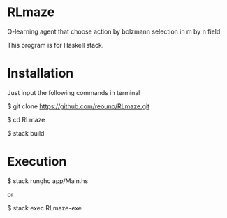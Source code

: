# RLmaze
Q-learning agent that choose action by bolzmann selection in m by n field

This program is for Haskell stack.
 
 
Installation
============

Just input the following commands in terminal

$ git clone https://github.com/reouno/RLmaze.git

$ cd RLmaze

$ stack build

Execution
=========

$ stack runghc app/Main.hs

or

$ stack exec RLmaze-exe
